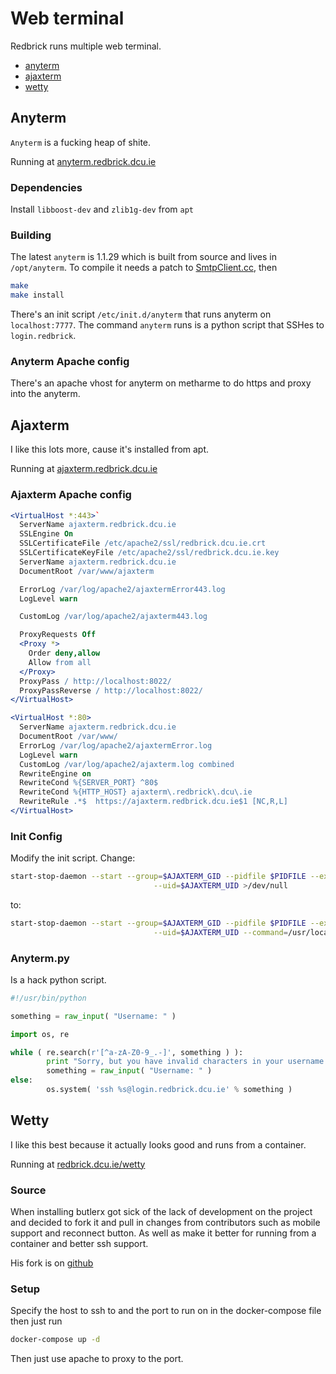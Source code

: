 # Web terminal

Redbrick runs multiple web terminal.

- [anyterm](#anyterm)
- [ajaxterm](#ajaxterm)
- [wetty](#wetty)

## Anyterm

`Anyterm` is a fucking heap of shite.

Running at [anyterm.redbrick.dcu.ie](https://anyterm.redbrick.dcu.ie)

### Dependencies

Install `libboost-dev` and `zlib1g-dev` from `apt`

### Building

The latest `anyterm` is 1.1.29 which is built from source and lives in
`/opt/anyterm`. To compile it needs a patch to [SmtpClient.cc](https://github.com/gentoo/gentoo-portage-rsync-mirror/blob/master/www-apache/anyterm/files/anyterm-1.1.29-gcc-4.4.patch),
then

``` bash
make
make install
```

There's an init script `/etc/init.d/anyterm` that runs anyterm on
`localhost:7777`. The command `anyterm` runs is a python script that SSHes to
`login.redbrick`.

### Anyterm Apache config

There's an apache vhost for anyterm on metharme to do https and proxy into the
anyterm.

## Ajaxterm

I like this lots more, cause it's installed from apt.

Running at [ajaxterm.redbrick.dcu.ie](https://ajaxterm.redbrick.dcu.ie)

### Ajaxterm Apache config

``` apache
<VirtualHost *:443>`
  ServerName ajaxterm.redbrick.dcu.ie
  SSLEngine On
  SSLCertificateFile /etc/apache2/ssl/redbrick.dcu.ie.crt
  SSLCertificateKeyFile /etc/apache2/ssl/redbrick.dcu.ie.key
  ServerName ajaxterm.redbrick.dcu.ie
  DocumentRoot /var/www/ajaxterm

  ErrorLog /var/log/apache2/ajaxtermError443.log
  LogLevel warn

  CustomLog /var/log/apache2/ajaxterm443.log

  ProxyRequests Off
  <Proxy *>
    Order deny,allow
    Allow from all
  </Proxy>
  ProxyPass / http://localhost:8022/
  ProxyPassReverse / http://localhost:8022/
</VirtualHost>

<VirtualHost *:80>
  ServerName ajaxterm.redbrick.dcu.ie
  DocumentRoot /var/www/
  ErrorLog /var/log/apache2/ajaxtermError.log
  LogLevel warn
  CustomLog /var/log/apache2/ajaxterm.log combined
  RewriteEngine on
  RewriteCond %{SERVER_PORT} ^80$
  RewriteCond %{HTTP_HOST} ajaxterm\.redbrick\.dcu\.ie
  RewriteRule .*$  https://ajaxterm.redbrick.dcu.ie$1 [NC,R,L]
</VirtualHost>
```

### Init Config

Modify the init script. Change:

``` bash
start-stop-daemon --start --group=$AJAXTERM_GID --pidfile $PIDFILE --exec $DAEMON -- --daemon --port=$PORT --serverport=$SERVERPORT \
                                --uid=$AJAXTERM_UID >/dev/null
```

to:

```bash
start-stop-daemon --start --group=$AJAXTERM_GID --pidfile $PIDFILE --exec $DAEMON -- --daemon --port=$PORT --serverport=$SERVERPORT \
                                --uid=$AJAXTERM_UID --command=/usr/local/bin/anyterm.py >/dev/null
```

### Anyterm.py

Is a hack python script.

``` python
#!/usr/bin/python

something = raw_input( "Username: " )

import os, re

while ( re.search(r'[^a-zA-Z0-9_.-]', something ) ):
        print "Sorry, but you have invalid characters in your username. Please try again!"
        something = raw_input( "Username: " )
else:
        os.system( 'ssh %s@login.redbrick.dcu.ie' % something )
```

## Wetty

I like this best because it actually looks good and runs from a container.

Running at [redbrick.dcu.ie/wetty](https://redbrick.dcu.ie/wetty)

### Source

When installing butlerx got sick of the lack of development on the project and
decided to fork it and pull in changes from contributors such as mobile support
and reconnect button. As well as make it better for running from a container and
better ssh support.

His fork is on [github](https://github.com/butlerx/wetty)

### Setup

Specify the host to ssh to and the port to run on in the docker-compose file then just run

``` bash
docker-compose up -d
```

Then just use apache to proxy to the port.
